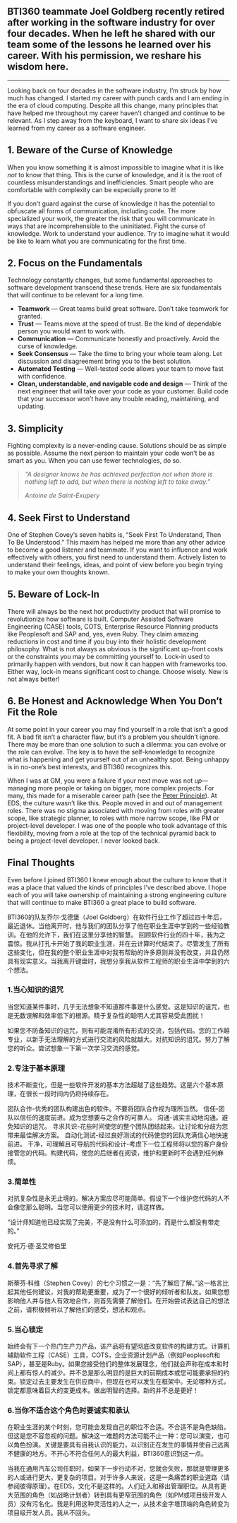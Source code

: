

## BTI360 teammate Joel Goldberg recently retired after working in the software industry for over four decades. When he left he shared with our team some of the lessons he learned over his career. With his permission, we reshare his wisdom here.

------

Looking back on four decades in the software industry, I’m struck by how much has changed. I started my career with punch cards and I am ending in the era of cloud computing. Despite all this change, many principles that have helped me throughout my career haven’t changed and continue to be relevant. As I step away from the keyboard, I want to share six ideas I’ve learned from my career as a software engineer.

## 1. Beware of the Curse of Knowledge

When you know something it is almost impossible to imagine what it is like *not* to know that thing. This is the curse of knowledge, and it is the root of countless misunderstandings and inefficiencies. Smart people who are comfortable with complexity can be especially prone to it!

If you don’t guard against the curse of knowledge it has the potential to obfuscate all forms of communication, including code. The more specialized your work, the greater the risk that you will communicate in ways that are incomprehensible to the uninitiated. Fight the curse of knowledge. Work to understand your audience. Try to imagine what it would be like to learn what you are communicating for the first time.

## 2. Focus on the Fundamentals

Technology constantly changes, but some fundamental approaches to software development transcend these trends. Here are six fundamentals that will continue to be relevant for a long time.

- **Teamwork** — Great teams build great software. Don’t take teamwork for granted.
- **Trust** — Teams move at the speed of trust. Be the kind of dependable person you would want to work with.
- **Communication** — Communicate honestly and proactively. Avoid the curse of knowledge.
- **Seek Consensus** — Take the time to bring your whole team along. Let discussion and disagreement bring you to the best solution.
- **Automated Testing** — Well-tested code allows your team to move fast with confidence.
- **Clean, understandable, and navigable code and design** — Think of the next engineer that will take over your code as your customer. Build code that your successor won’t have any trouble reading, maintaining, and updating.

## 3. Simplicity

Fighting complexity is a never-ending cause. Solutions should be as simple as possible. Assume the next person to maintain your code won’t be as smart as you. When you can use fewer technologies, do so.

> *“A designer knows he has achieved perfection not when there is nothing left to add, but when there is nothing left to take away.”*
>
> *Antoine de Saint-Exupery*

## 4. Seek First to Understand

One of Stephen Covey’s seven habits is, “Seek First To Understand, Then To Be Understood.” This maxim has helped me more than any other advice to become a good listener and teammate. If you want to influence and work effectively with others, you first need to understand them. Actively listen to understand their feelings, ideas, and point of view before you begin trying to make your own thoughts known.

## 5. Beware of Lock-In

There will always be the next hot productivity product that will promise to revolutionize how software is built. Computer Assisted Software Engineering (CASE) tools, COTS, Enterprise Resource Planning products like Peoplesoft and SAP and, yes, even Ruby. They claim amazing reductions in cost and time if you buy into their holistic development philosophy. What is not always as obvious is the significant up-front costs or the constraints you may be committing yourself to. Lock-in used to primarily happen with vendors, but now it can happen with frameworks too. Either way, lock-in means significant cost to change. Choose wisely. New is not always better!

## 6. Be Honest and Acknowledge When You Don’t Fit the Role

At some point in your career you may find yourself in a role that isn’t a good fit. A bad fit isn’t a character flaw, but it’s a problem you shouldn’t ignore. There may be more than one solution to such a dilemma: you can evolve or the role can evolve. The key is to have the self-knowledge to recognize what is happening and get yourself out of an unhealthy spot. Being unhappy is in no-one’s best interests, and BTI360 recognizes this.

When I was at GM, you were a failure if your next move was not *up*—managing more people or taking on bigger, more complex projects. For many, this made for a miserable career path (see the [Peter Principle](https://en.wikipedia.org/wiki/Peter_principle)). At EDS, the culture wasn’t like this. People moved in and out of management roles. There was no stigma associated with moving from roles with greater scope, like strategic planner, to roles with more narrow scope, like PM or project-level developer. I was one of the people who took advantage of this flexibility, moving from a role at the top of the technical pyramid back to being a project-level developer. I never looked back.

## Final Thoughts

Even before I joined BTI360 I knew enough about the culture to know that it was a place that valued the kinds of principles I’ve described above. I hope each of you will take ownership of maintaining a strong engineering culture that will continue to make BTI360 a great place to build software.



BTI360的队友乔尔·戈德堡（Joel Goldberg）在软件行业工作了超过四十年后，最近退休。当他离开时，他与我们的团队分享了他在职业生涯中学到的一些经验教训。在他的允许下，我们在这里分享他的智慧。
回顾软件行业的四十年，我为之震惊。我从打孔卡开始了我的职业生涯，并在云计算时代结束了。尽管发生了所有这些变化，但在我的整个职业生涯中对我有帮助的许多原则并没有改变，并且仍然具有现实意义。当我离开键盘时，我想分享我从软件工程师的职业生涯中学到的六个想法。

### 1.当心知识的诅咒

当您知道某件事时，几乎无法想象不知道那件事是什么感觉。这是知识的诅咒，也是无数误解和效率低下的根源。精于复杂性的聪明人尤其容易受此困扰！

如果您不防备知识的诅咒，则有可能混淆所有形式的交流，包括代码。您的工作越专业，以新手无法理解的方式进行交流的风险就越大。对抗知识的诅咒。努力了解您的听众。尝试想象一下第一次学习交流的感觉。

### 2.专注于基本原理

技术不断变化，但是一些软件开发的基本方法超越了这些趋势。这是六个基本原理，在很长一段时间内仍将持续存在。

团队合作-优秀的团队构建出色的软件。不要将团队合作视为理所当然。
信任-团队以信任的速度前进。成为您想要与之合作的可靠人。
沟通-诚实主动地沟通。避免知识的诅咒。
寻求共识-花些时间使您的整个团队团结起来。让讨论和分歧为您带来最佳解决方案。
自动化测试-经过良好测试的代码使您的团队充满信心地快速前进。
干净，可理解且可导航的代码和设计-考虑下一位工程师将以您的客户身份接管您的代码。构建代码，使您的后继者在阅读，维护和更新时不会遇到任何麻烦。

### 3.简单性

对抗复杂性是永无止境的。解决方案应尽可能简单。假设下一个维护您代码的人不会像您那么聪明。当您可以使用更少的技术时，请这样做。

“设计师知道他已经实现了完美，不是没有什么可添加的，而是什么都没有带走的。”

安托万·德·圣艾修伯里

### 4.首先寻求了解

斯蒂芬·科维（Stephen Covey）的七个习惯之一是：“先了解后了解。”这一格言比起其他任何建议，对我的帮助更重要，成为了一个很好的倾听者和队友。如果您想影响他人并与他人有效地合作，则首先需要了解他们。在开始尝试表达自己的想法之前，请积极倾听以了解他们的感受，想法和观点。

### 5.当心锁定

始终会有下一个热门生产力产品，该产品将有望彻底改变软件的构建方式。计算机辅助软件工程（CASE）工具，COTS，企业资源计划产品（例如Peoplesoft和SAP），甚至是Ruby。如果您接受他们的整体发展理念，他们就会声称在成本和时间上都有惊人的减少。并不总是那么明显的是巨大的前期成本或您可能要承担的约束。锁定过去主要发生在供应商中，但现在也可以发生在框架中。无论哪种方式，锁定都意味着巨大的变更成本。做出明智的选择。新的并不总是更好！

### 6.当你不适合这个角色时要诚实和承认

在职业生涯的某个时刻，您可能会发现自己的职位不合适。不合适不是角色缺陷，但这是您不容忽视的问题。解决这一难题的方法可能不止一种：您可以演变，也可以角色扮演。关键是要具有自我认识的能力，以识别正在发生的事情并使自己远离不健康的地方。不开心不符合任何人的最大利益，BTI360意识到这一点。

当我在通用汽车公司任职时，如果下一步行动不对，您就会失败，那就是管理更多的人或进行更大，更复杂的项目。对于许多人来说，这是一条痛苦的职业道路（请参阅彼得原理）。在EDS，文化不是这样的。人们迁入和移出管理职位。从具有更大范围的角色（如战略计划者）转到具有更窄范围的角色（如PM或项目级开发人员）没有污名化。我是利用这种灵活性的人之一，从技术金字塔顶端的角色转变为项目级开发人员。我从不回头。

